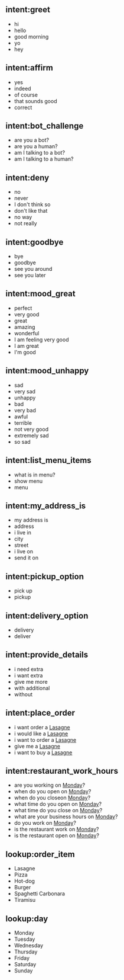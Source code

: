 ## intent:greet
- hi
- hello
- good morning
- yo
- hey

## intent:affirm
- yes
- indeed
- of course
- that sounds good
- correct

## intent:bot_challenge
- are you a bot?
- are you a human?
- am I talking to a bot?
- am I talking to a human?

## intent:deny
- no
- never
- I don't think so
- don't like that
- no way
- not really

## intent:goodbye
- bye
- goodbye
- see you around
- see you later

## intent:mood_great
- perfect
- very good
- great
- amazing
- wonderful
- I am feeling very good
- I am great
- I'm good

## intent:mood_unhappy
- sad
- very sad
- unhappy
- bad
- very bad
- awful
- terrible
- not very good
- extremely sad
- so sad


## intent:list_menu_items
- what is in menu?
- show menu
- menu


## intent:my_address_is
- my address is
- address
- i live in
- city
- street
- i live on
- send it on


## intent:pickup_option
- pick up
- pickup


## intent:delivery_option
- delivery
- deliver


## intent:provide_details
- i need extra
- i want extra
- give me more
- with additional
- without


## intent:place_order
- i want order a [Lasagne](order_item)
- i would like a [Lasagne](order_item)
- i want to order a [Lasagne](order_item)
- give me a [Lasagne](order_item)
- i want to buy a [Lasagne](order_item)


## intent:restaurant_work_hours
- are you working on [Monday](day)?
- when do you open on [Monday](day)?
- when do you closeon [Monday](day)?
- what time do you open on [Monday](day)?
- what time do you close on [Monday](day)?
- what are your business hours on [Monday](day)?
- do you work on [Monday](day)?
- is the restaurant work on [Monday](day)?
- is the restaurant open on [Monday](day)?


## lookup:order_item
- Lasagne
- Pizza 
- Hot-dog
- Burger
- Spaghetti Carbonara
- Tiramisu


## lookup:day
- Monday
- Tuesday
- Wednesday
- Thursday
- Friday
- Saturday
- Sunday
